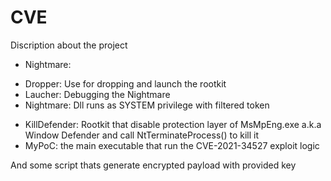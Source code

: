 # CVE
Discription about the project
- Nightmare:
+ Dropper: Use for dropping and launch the rootkit
+ Laucher: Debugging the Nightmare
+ Nightmare: Dll runs as SYSTEM privilege with filtered token
- KillDefender: Rootkit that disable protection layer of MsMpEng.exe a.k.a Window Defender and call NtTerminateProcess() to kill it 
- MyPoC: the main executable that run the CVE-2021-34527 exploit logic 

And some script thats generate encrypted payload with provided key 
